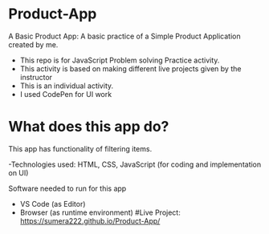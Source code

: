 # Product-App
A Basic Product App:
A basic practice of a Simple Product Application created by me.

- This repo is for JavaScript Problem solving Practice activity.
- This activity is based on making different live projects given by the instructor
- This is an individual activity.
- I used CodePen for UI work
# What does this app do?
This app has functionality of filtering items.

-Technologies used:
HTML, CSS, JavaScript (for coding and implementation on UI)

Software needed to run for this app
- VS Code (as Editor)
- Browser (as runtime environment)
#Live Project:
 https://sumera222.github.io/Product-App/
